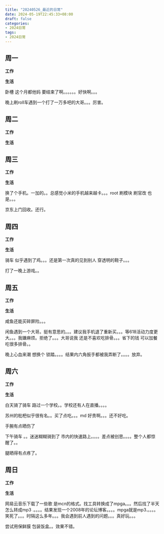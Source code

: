 ```yaml
---
title: "20240526_最近的日常"
date: 2024-05-19T22:45:33+08:00
draft: false
categories:
- 2024日常
tags:
- 2024日常
---
```



## 周一

**工作**



**生活**

卧槽 这个月都他妈 要结束了啊。。。。。。好快啊。。。

晚上刷roll车遇到一个打了一万多吧的大哥。。。厉害。



## 周二

**工作**



**生活**


## 周三


**工作**



**生活**

换了个手机。一加的。。总感觉小米的手机越来越卡。。。root 刷模块 刷官改 也是。。。

京东上门回收。还行。


## 周四


**工作**


**生活**

骑车 似乎遇到了鸡。。。还是第一次真的见到别人 穿透明的鞋子。。。

打了一晚上游戏。。

## 周五


**工作**



**生活**

咸鱼还能买碎屏险。。。

闲鱼遇到一个大哥。挺有意思的。。。建议我手机退了重新买。。。等618活动力度更大。。。我嫌麻烦。拒绝了。。。大哥说我 还是不喜欢吃排骨。。。省下的钱 可以加餐吃很多排骨。。

晚上心血来潮 想换个 锁踏。。。。结果内六角扳手都被我弄断了。。。。放弃。
## 周六


**工作**



**生活**

白天骑了骑车  路过一个学校。。学校还有人在直播。。。。

苏州的枇杷似乎很有名。。买了点吃。。。md 好贵啊。。。还不好吃。

手腕有点晒伤了

下午骑车 。。迷迷糊糊骑到了 市内的快速路上。。。。差点被创思。。。。整个人都惊醒了。。

腿晒得有点疼了。
## 周日


**工作**



**生活**


网易云音乐下载了一些歌   是mcn的格式。找工具转换成了mpga。。。然后找了半天怎么转成mp3 .。。。。结果发现一个2008年的论坛博客。。。。mpga就是mp3.。。。。笑死了。。。时隔这么多年。。。我会遇到前人遇到的问题。。。真好玩。。。

尝试用保鲜膜 包装饭盒。。效果不错。
